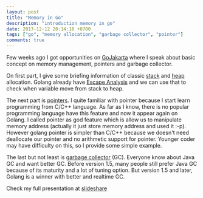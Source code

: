 ```yaml
---
layout: post
title: "Memory in Go"
description: "introduction memory in go"
date: 2017-12-12 20:14:18 +0700
tags: ["go", "memory allocation", "garbage collector", "pointer"]
comments: true
---
```



Few weeks ago I got opportunities on [GoJakarta](https://www.meetup.com/GoJakarta/) where I speak about basic concept on memory management, pointers and garbage collector. 

On first part, I give some briefing information of classic [stack](https://en.wikipedia.org/wiki/Stack-based_memory_allocation) and [heap](https://en.wikipedia.org/wiki/Memory_management#HEAP) allocation. Golang already have [Escape Analysis](https://en.wikipedia.org/wiki/Escape_analysis) and we can use that to check when variable move from stack to heap.

The next part is [pointers](https://en.wikipedia.org/wiki/Pointer_%28computer_programming%29). I quite familiar with pointer because I start learn programming from C/C++ language. As far as I know, there is no popular programming language have this feature and now it appear again on Golang. I called pointer as god feature which is allow us to manipulate memory address (actually it just store memory address and used it :-p). However golang pointer is simpler than C/C++ because we doesn't need deallocate our pointer and no arithmetic support for pointer. Younger coder may have difficulty on this, so I provide some simple example.

The last but not least is [garbage collector](https://en.wikipedia.org/wiki/Garbage_collection_(computer_science)) (GC). Everyone know about Java GC and want better GC. Before version 1.5, many people still prefer Java GC because of its maturity and a lot of tuning option. But version 1.5 and later, Golang is a winner with better and realtime GC.


Check my full presentation at [slideshare](https://www.slideshare.net/ImanTunggono/memory-in-go-82654871)
